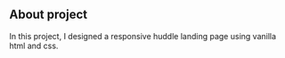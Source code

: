 ## About project

In this project, I designed a responsive huddle landing page using vanilla html and css. 